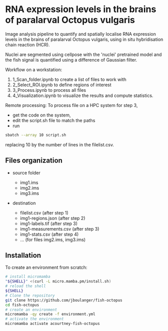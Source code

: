 # RNA expression levels in the brains of paralarval Octopus vulgaris

Image analysis pipeline to quantify and spatially localise RNA expression levels in the brains of paralarval Octopus vulgaris, using in situ hybridisation chain reaction (HCR).

Nuclei are segmented using cellpose with the 'nuclei' pretrained model and the fish signal is quantified using a difference of Gaussian filter.

Workflow on a workstation:
1. 1_Scan_folder.ipynb to create a list of files to work with
2. 2_Select_ROI.ipynb to define regions of interest
3. 3_Process.ipynb to process all files
3. 4_Visualization.ipynb to visualize the results and compute statistics.

Remote processing:
To process file on a HPC system for step 3,

- get the code on the system,
- edit the script.sh file to match the paths
- run
```bash
sbatch --array 10 script.sh
```
replacing 10 by the number of lines in the filelist.csv.


## Files organization
- source folder
    - img1.ims
    - img2.ims
    - img3.ims

- destination
    - filelist.csv (after step 1)
    - img1-regions.json (after step 2)
    - img1-labels.tif (after step 3)
    - img1-measurements.csv (after step 3)
    - img1-stats.csv (after step 4)
    - ... (for files img2.ims, img3.ims)
    
## Installation

To create an environment from scratch:
```bash
# install micromamba
"${SHELL}" <(curl -L micro.mamba.pm/install.sh)
# reload the shell
${SHELL}
# Clone the repository
git clone https://github.com/jboulanger/fish-octopus
cd fish-octopus
# create an environment
micromamba -qy create -f environment.yml
# activate the environment 
micromamba activate acourtney-fish-octopus
```


